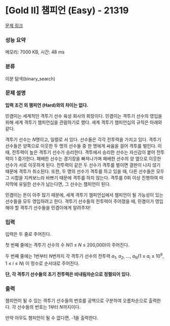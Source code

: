 # [Gold II] 챔피언 (Easy) - 21319 

[문제 링크](https://www.acmicpc.net/problem/21319) 

### 성능 요약

메모리: 7000 KB, 시간: 48 ms

### 분류

이분 탐색(binary_search)

### 문제 설명

<p><strong>입력 조건 외 챔피언 (Hard)와의 차이는 없다.</strong></p>

<p>민겸이는 세계적인 격투기 선수 육성 회사의 회장이다. 민겸이는 격투기 선수의 영입을 위해 세계 격투기 챔피언십을 관람하기로 했다. 세계 격투기 챔피언십의 규칙은 아래와 같다.</p>

<p>격투기 선수는 <em>N</em>명이고, 일렬로 서 있다. 선수들은 각각 전투력을 가지고 있다. 격투기 선수들은 양쪽으로 이웃한 두 명의 선수들 중 한 명에게 싸움을 걸어 격투를 벌인다. 이 때, 전투력이 높은 격투기 선수가 승리한다. 격투에서 승리한 선수는 자신감이 붙어 전투력이 1 증가한다. 패배한 선수는 경기장을 빠져나가며 패배한 선수의 양 옆으로 이웃한 선수가 서로 이웃하게 된다. 전투력이 같은 두 선수가 격투를 벌이면 결판이 나지 않기 때문에 격투가 취소된다. 또한, 두 명의 선수가 격투를 하고 있을 때, 다른 선수들은 모두 그 시합을 지켜보느라 바쁘기 때문에 격투를 하지 않는다. 격투를 0회 이상 진행하여 마지막에 유일한 선수가 남는다면, 그 선수는 챔피언이 된다.</p>

<p>민겸이는 돈이 아주 많기 때문에, 세계 격투기 챔피언십에서 챔피언이 될 가능성이 있는 선수들을 모두 영입하려고 한다. 격투기 선수들의 전투력이 주어졌을 때, 민겸이가 영입해야 할 격투기 선수들을 민겸이에게 알려주자!</p>

### 입력 

 <p>입력은 두 줄로 주어진다.</p>

<p>첫 번째 줄에는 격투기 선수의 수 <em>N</em>(1 ≤ <em>N</em> ≤ 200,000)이 주어진다.</p>

<p>두 번째 줄에는 1번부터 <em>N</em>번까지 각 격투기 선수의 전투력 <em>a<sub>1</sub></em>, <em>a<sub>2</sub></em>, …, <em>a<sub>N</sub></em>(1 ≤ <em>a<sub>i</sub></em> ≤ 10<sup>9</sup>, 1 ≤ <em>i</em> ≤ <em>N</em>) 이 정수로 순서대로 주어진다.</p>

<p><strong>단, 각 격투기 선수들의 초기 전투력은 비내림차순으로 정렬되어 있다.</strong></p>

### 출력 

 <p>챔피언이 될 수 있는 격투기 선수들의 번호를 공백으로 구분하여 오름차순으로 출력한다. 각 선수들의 번호는 1부터 <em>N</em>까지이다.</p>

<p>만약 아무도 챔피언이 될 수 없다면, -1을 출력한다.</p>

